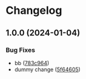 # Changelog

## 1.0.0 (2024-01-04)


### Bug Fixes

* bb ([783c964](https://github.com/koenkk/release-please-test/commit/783c9649e5e84f16377f2dd91d6c3fdb5d221f58))
* dummy change ([5f64605](https://github.com/koenkk/release-please-test/commit/5f646052755ead89059b7646b99bc079e28549bc))
